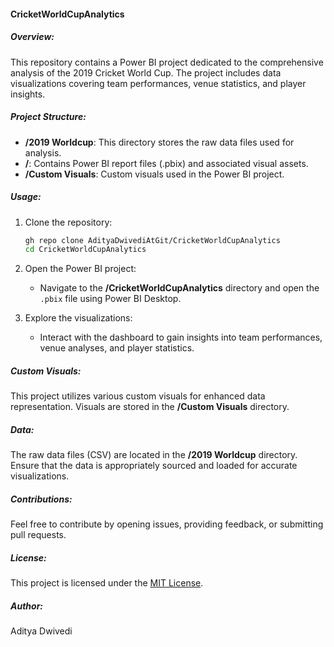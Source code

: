 #### CricketWorldCupAnalytics

##### Overview:
This repository contains a Power BI project dedicated to the comprehensive analysis of the 2019 Cricket World Cup. The project includes data visualizations covering team performances, venue statistics, and player insights.

##### Project Structure:
- **/2019 Worldcup**: This directory stores the raw data files used for analysis.
- **/**: Contains Power BI report files (.pbix) and associated visual assets.
- **/Custom Visuals**: Custom visuals used in the Power BI project.

##### Usage:
1. Clone the repository:
   ```bash
   gh repo clone AdityaDwivediAtGit/CricketWorldCupAnalytics
   cd CricketWorldCupAnalytics
   ```

2. Open the Power BI project:
   - Navigate to the **/CricketWorldCupAnalytics** directory and open the `.pbix` file using Power BI Desktop.

3. Explore the visualizations:
   - Interact with the dashboard to gain insights into team performances, venue analyses, and player statistics.

##### Custom Visuals:
This project utilizes various custom visuals for enhanced data representation. Visuals are stored in the **/Custom Visuals** directory.

##### Data:
The raw data files (CSV) are located in the **/2019 Worldcup** directory. Ensure that the data is appropriately sourced and loaded for accurate visualizations.

##### Contributions:
Feel free to contribute by opening issues, providing feedback, or submitting pull requests.

##### License:
This project is licensed under the [MIT License](LICENSE).

##### Author:
Aditya Dwivedi